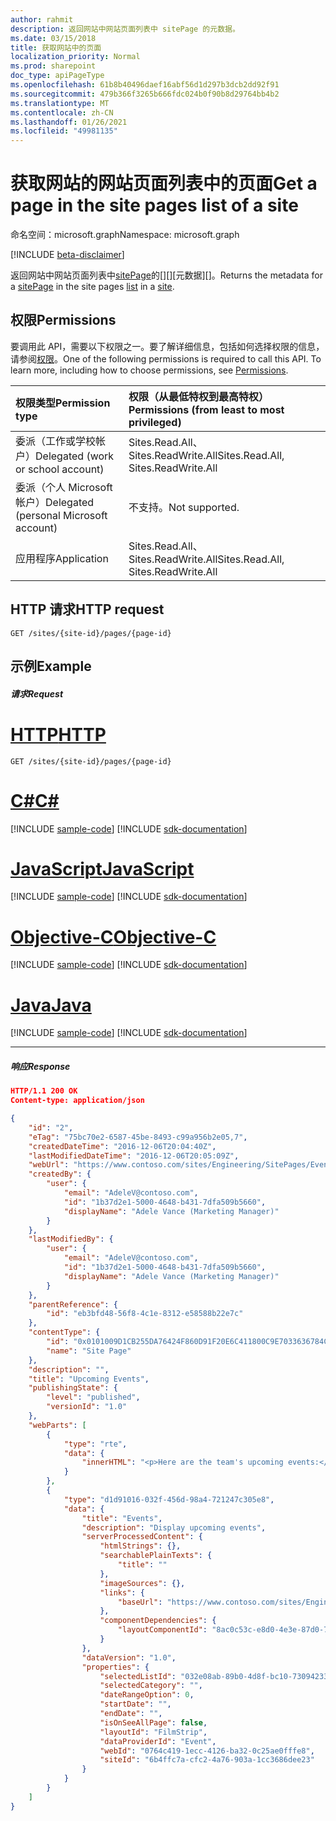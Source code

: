 ```yaml
---
author: rahmit
description: 返回网站中网站页面列表中 sitePage 的元数据。
ms.date: 03/15/2018
title: 获取网站中的页面
localization_priority: Normal
ms.prod: sharepoint
doc_type: apiPageType
ms.openlocfilehash: 61b8b40496daef16abf56d1d297b3dcb2dd92f91
ms.sourcegitcommit: 479b366f3265b666fdc024b0f90b8d29764bb4b2
ms.translationtype: MT
ms.contentlocale: zh-CN
ms.lasthandoff: 01/26/2021
ms.locfileid: "49981135"
---
```

# <a name="get-a-page-in-the-site-pages-list-of-a-site"></a><span data-ttu-id="bf46d-103">获取网站的网站页面列表中的页面</span><span class="sxs-lookup"><span data-stu-id="bf46d-103">Get a page in the site pages list of a site</span></span>

<span data-ttu-id="bf46d-104">命名空间：microsoft.graph</span><span class="sxs-lookup"><span data-stu-id="bf46d-104">Namespace: microsoft.graph</span></span>

[!INCLUDE [beta-disclaimer](../../includes/beta-disclaimer.md)]

<span data-ttu-id="bf46d-105">返回网站中网站页面列表中[sitePage][]的[][][元数据][]。</span><span class="sxs-lookup"><span data-stu-id="bf46d-105">Returns the metadata for a [sitePage][] in the site pages [list][] in a [site][].</span></span>

[sitePage]: ../resources/sitepage.md
[list]: ../resources/list.md
[网站]: ../resources/site.md
[site]: ../resources/site.md

## <a name="permissions"></a><span data-ttu-id="bf46d-109">权限</span><span class="sxs-lookup"><span data-stu-id="bf46d-109">Permissions</span></span>

<span data-ttu-id="bf46d-p101">要调用此 API，需要以下权限之一。要了解详细信息，包括如何选择权限的信息，请参阅[权限](/graph/permissions-reference)。</span><span class="sxs-lookup"><span data-stu-id="bf46d-p101">One of the following permissions is required to call this API. To learn more, including how to choose permissions, see [Permissions](/graph/permissions-reference).</span></span>

|<span data-ttu-id="bf46d-112">权限类型</span><span class="sxs-lookup"><span data-stu-id="bf46d-112">Permission type</span></span>      | <span data-ttu-id="bf46d-113">权限（从最低特权到最高特权）</span><span class="sxs-lookup"><span data-stu-id="bf46d-113">Permissions (from least to most privileged)</span></span>              |
|:--------------------|:---------------------------------------------------------|
|<span data-ttu-id="bf46d-114">委派（工作或学校帐户）</span><span class="sxs-lookup"><span data-stu-id="bf46d-114">Delegated (work or school account)</span></span> | <span data-ttu-id="bf46d-115">Sites.Read.All、Sites.ReadWrite.All</span><span class="sxs-lookup"><span data-stu-id="bf46d-115">Sites.Read.All, Sites.ReadWrite.All</span></span>    |
|<span data-ttu-id="bf46d-116">委派（个人 Microsoft 帐户）</span><span class="sxs-lookup"><span data-stu-id="bf46d-116">Delegated (personal Microsoft account)</span></span> | <span data-ttu-id="bf46d-117">不支持。</span><span class="sxs-lookup"><span data-stu-id="bf46d-117">Not supported.</span></span>    |
|<span data-ttu-id="bf46d-118">应用程序</span><span class="sxs-lookup"><span data-stu-id="bf46d-118">Application</span></span> | <span data-ttu-id="bf46d-119">Sites.Read.All、Sites.ReadWrite.All</span><span class="sxs-lookup"><span data-stu-id="bf46d-119">Sites.Read.All, Sites.ReadWrite.All</span></span> |

## <a name="http-request"></a><span data-ttu-id="bf46d-120">HTTP 请求</span><span class="sxs-lookup"><span data-stu-id="bf46d-120">HTTP request</span></span>

```http
GET /sites/{site-id}/pages/{page-id}
```

## <a name="example"></a><span data-ttu-id="bf46d-121">示例</span><span class="sxs-lookup"><span data-stu-id="bf46d-121">Example</span></span>

##### <a name="request"></a><span data-ttu-id="bf46d-122">请求</span><span class="sxs-lookup"><span data-stu-id="bf46d-122">Request</span></span>


# <a name="http"></a>[<span data-ttu-id="bf46d-123">HTTP</span><span class="sxs-lookup"><span data-stu-id="bf46d-123">HTTP</span></span>](#tab/http)
<!-- { "blockType": "request", "name": "get-page", "scopes": "sites.read.all", "tags": "service.sharepoint" } -->

```msgraph-interactive
GET /sites/{site-id}/pages/{page-id}
```
# <a name="c"></a>[<span data-ttu-id="bf46d-124">C#</span><span class="sxs-lookup"><span data-stu-id="bf46d-124">C#</span></span>](#tab/csharp)
[!INCLUDE [sample-code](../includes/snippets/csharp/get-page-csharp-snippets.md)]
[!INCLUDE [sdk-documentation](../includes/snippets/snippets-sdk-documentation-link.md)]

# <a name="javascript"></a>[<span data-ttu-id="bf46d-125">JavaScript</span><span class="sxs-lookup"><span data-stu-id="bf46d-125">JavaScript</span></span>](#tab/javascript)
[!INCLUDE [sample-code](../includes/snippets/javascript/get-page-javascript-snippets.md)]
[!INCLUDE [sdk-documentation](../includes/snippets/snippets-sdk-documentation-link.md)]

# <a name="objective-c"></a>[<span data-ttu-id="bf46d-126">Objective-C</span><span class="sxs-lookup"><span data-stu-id="bf46d-126">Objective-C</span></span>](#tab/objc)
[!INCLUDE [sample-code](../includes/snippets/objc/get-page-objc-snippets.md)]
[!INCLUDE [sdk-documentation](../includes/snippets/snippets-sdk-documentation-link.md)]

# <a name="java"></a>[<span data-ttu-id="bf46d-127">Java</span><span class="sxs-lookup"><span data-stu-id="bf46d-127">Java</span></span>](#tab/java)
[!INCLUDE [sample-code](../includes/snippets/java/get-page-java-snippets.md)]
[!INCLUDE [sdk-documentation](../includes/snippets/snippets-sdk-documentation-link.md)]

---


##### <a name="response"></a><span data-ttu-id="bf46d-128">响应</span><span class="sxs-lookup"><span data-stu-id="bf46d-128">Response</span></span>

<!-- { "blockType": "response", "@odata.type": "microsoft.graph.sitePage", "truncated": true } -->

```json
HTTP/1.1 200 OK
Content-type: application/json

{
    "id": "2",
    "eTag": "75bc70e2-6587-45be-8493-c99a956b2e05,7",
    "createdDateTime": "2016-12-06T20:04:40Z",
    "lastModifiedDateTime": "2016-12-06T20:05:09Z",
    "webUrl": "https://www.contoso.com/sites/Engineering/SitePages/Events.aspx",
    "createdBy": {
        "user": {
            "email": "AdeleV@contoso.com",
            "id": "1b37d2e1-5000-4648-b431-7dfa509b5660",
            "displayName": "Adele Vance (Marketing Manager)"
        }
    },
    "lastModifiedBy": {
        "user": {
            "email": "AdeleV@contoso.com",
            "id": "1b37d2e1-5000-4648-b431-7dfa509b5660",
            "displayName": "Adele Vance (Marketing Manager)"
        }
    },
    "parentReference": {
        "id": "eb3bfd48-56f8-4c1e-8312-e58588b22e7c"
    },
    "contentType": {
        "id": "0x0101009D1CB255DA76424F860D91F20E6C411800C9E7033636784C4B88A284B1823C45FD",
        "name": "Site Page"
    },
    "description": "",
    "title": "Upcoming Events",
    "publishingState": {
        "level": "published",
        "versionId": "1.0"
    },
    "webParts": [
        {
            "type": "rte",
            "data": {
                "innerHTML": "<p>Here are the team's upcoming events:</p>"
            }
        },
        {
            "type": "d1d91016-032f-456d-98a4-721247c305e8",
            "data": {
                "title": "Events",
                "description": "Display upcoming events",
                "serverProcessedContent": {
                    "htmlStrings": {},
                    "searchablePlainTexts": {
                        "title": ""
                    },
                    "imageSources": {},
                    "links": {
                        "baseUrl": "https://www.contoso.com/sites/Engineering"
                    },
                    "componentDependencies": {
                        "layoutComponentId": "8ac0c53c-e8d0-4e3e-87d0-7449eb0d4027"
                    }
                },
                "dataVersion": "1.0",
                "properties": {
                    "selectedListId": "032e08ab-89b0-4d8f-bc10-73094233615c",
                    "selectedCategory": "",
                    "dateRangeOption": 0,
                    "startDate": "",
                    "endDate": "",
                    "isOnSeeAllPage": false,
                    "layoutId": "FilmStrip",
                    "dataProviderId": "Event",
                    "webId": "0764c419-1ecc-4126-ba32-0c25ae0fffe8",
                    "siteId": "6b4ffc7a-cfc2-4a76-903a-1cc3686dee23"
                }
            }
        }
    ]
}
```

<!--
{
  "type": "#page.annotation",
  "description": "Get a page in a site",
  "keywords": "",
  "section": "documentation",
  "tocPath": "Pages/Enumerate",
  "suppressions": [
  ]
}
-->



